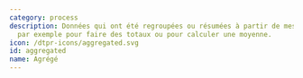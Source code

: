 ```yaml
---
category: process
description: Données qui ont été regroupées ou résumées à partir de mesures individuelles,
  par exemple pour faire des totaux ou pour calculer une moyenne. 
icon: /dtpr-icons/aggregated.svg
id: aggregated
name: Agrégé
---
```

